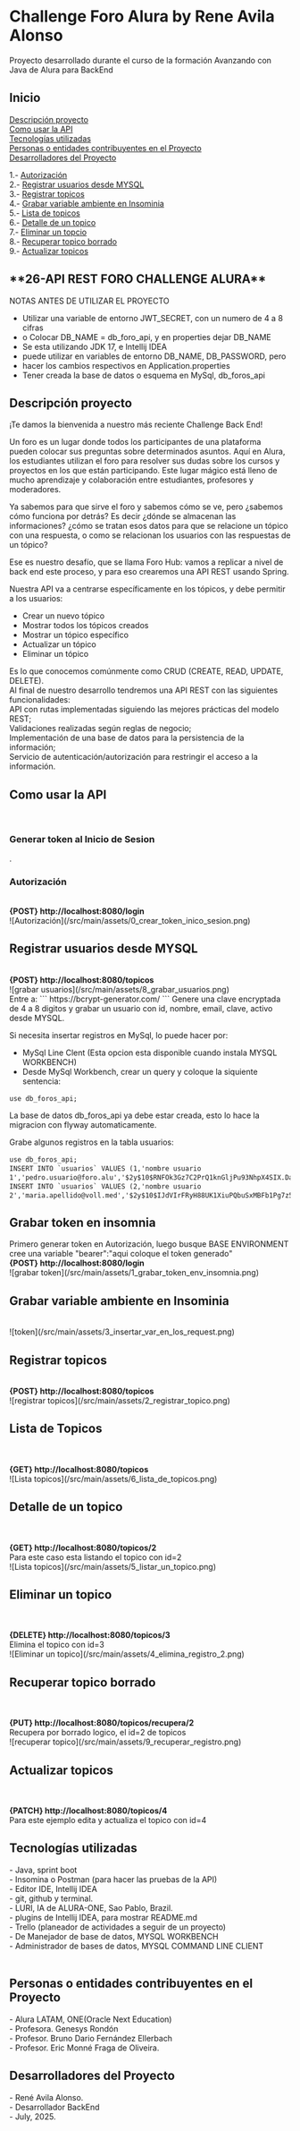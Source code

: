 # Challenge Foro Alura by Rene Avila Alonso
Proyecto desarrollado durante el curso de la formación Avanzando con Java de Alura
para BackEnd
<h2>Inicio</h2>

[Descripción proyecto](#descripción-proyecto) <br/>
[Como usar la API](#como-usar-la-api) <br/>
[Tecnologías utilizadas](#Tecnologías-utilizadas) <br/>
[Personas o entidades contribuyentes en el Proyecto](#Personas-o-entidades-contribuyentes-en-el-Proyecto) <br/>
[Desarrolladores del Proyecto](#Desarrolladores-del-Proyecto) <br/>

1.- [Autorización](#autorización) <br/>
2.- [Registrar usuarios desde MYSQL](#registrar-usuarios-desde-mysql) <br/>
3.- [Registrar topicos](#registrar-topicos) <br/>
4.- [Grabar variable ambiente en Insominia](#grabar-variable-ambiente-en-insominia) <br/>
5.- [Lista de topicos](#lista-de-topicos) <br/>
6.- [Detalle de un topico](#detalle-de-un-topico) <br/>
7.- [Eliminar un topcio](#eliminar-un-topico) <br/>
8.- [Recuperar topico borrado](#recuperar-topico-borrado) <br/>
9.- [Actualizar topicos](#actualizar-topicos) <br/>

<h2>**26-API REST FORO CHALLENGE ALURA**</h2>

NOTAS ANTES DE UTILIZAR EL PROYECTO </br>
* Utilizar una variable de entorno JWT_SECRET, con un numero de 4 a 8 cifras</br>
* o Colocar DB_NAME = db_foro_api, y en properties dejar DB_NAME </br>
* Se esta utilizando JDK 17, e Intellij IDEA </br>
* puede utilizar en variables de entorno DB_NAME, DB_PASSWORD, pero </br>
* hacer los cambios respectivos en Application.properties </br>
* Tener creada la base de datos o esquema en MySql, db_foros_api</br>

<h2>Descripción proyecto</h2>
¡Te damos la bienvenida a nuestro más reciente Challenge Back End! </br>

Un foro es un lugar donde todos los participantes de una plataforma
pueden colocar sus preguntas sobre determinados asuntos. Aquí en Alura, 
los estudiantes utilizan el foro para resolver sus dudas sobre los cursos 
y proyectos en los que están participando. Este lugar mágico está lleno de 
mucho aprendizaje y colaboración entre estudiantes, profesores y moderadores.</br>

Ya sabemos para que sirve el foro y sabemos cómo se ve, pero ¿sabemos cómo 
funciona por detrás? Es decir ¿dónde se almacenan las informaciones? 
¿cómo se tratan esos datos para que se relacione un tópico con una respuesta, 
o como se relacionan los usuarios con las respuestas de un tópico?</br>

Ese es nuestro desafío, que se llama Foro Hub: vamos a replicar a nivel de 
back end este proceso, y para eso crearemos una API REST usando Spring.</br>

Nuestra API va a centrarse específicamente en los tópicos, y debe permitir a 
los usuarios:</br>
* Crear un nuevo tópico</br>
* Mostrar todos los tópicos creados</br>
* Mostrar un tópico específico</br>
* Actualizar un tópico</br>
* Eliminar un tópico</br>

Es lo que conocemos comúnmente como CRUD (CREATE, READ, UPDATE, DELETE).</br>
Al final de nuestro desarrollo tendremos una API REST con las siguientes 
funcionalidades:</br>
API con rutas implementadas siguiendo las mejores prácticas del modelo REST;</br>
Validaciones realizadas según reglas de negocio;</br>
Implementación de una base de datos para la persistencia de la información;</br>
Servicio de autenticación/autorización para restringir el acceso a la información.<br/>

<h2>Como usar la API</h2> </br>
<h3>Generar token al Inicio de Sesion</h3>. <br/>
<h3>Autorización</h3> 
</br>
<STRONG>{POST} http://localhost:8080/login</STRONG>
</br>
![Autorización](/src/main/assets/0_crear_token_inico_sesion.png) 
</br>
<h2>Registrar usuarios desde MYSQL</h2>
</br>
<STRONG>{POST} http://localhost:8080/topicos</STRONG>
</br>
![grabar usuarios](/src/main/assets/8_grabar_usuarios.png)
</br>
Entre a:
```
https://bcrypt-generator.com/
```
Genere una clave encryptada de 4 a 8 digitos y grabar un usuario
con id, nombre, email, clave, activo desde MYSQL. 

Si necesita insertar registros en MySql, lo puede hacer por:
* MySql Line Clent (Esta opcion esta disponible cuando instala MYSQL WORKBENCH)
* Desde MySql Workbench, crear un query y coloque la siquiente sentencia:
```commandline
use db_foros_api;
```
La base de datos db_foros_api ya debe estar creada, esto lo hace 
la migracion con flyway automaticamente.

Grabe algunos registros en la tabla usuarios:
```commandline
use db_foros_api;
INSERT INTO `usuarios` VALUES (1,'nombre usuario 1','pedro.usuario@foro.alu','$2y$10$RNFOk3Gz7C2PrQ1knGljPu93NhpX4SIX.Dap3Vi5EGwrIvMmCSWby',1);
INSERT INTO `usuarios` VALUES (2,'nombre usuario 2','maria.apellido@voll.med','$2y$10$IJdVIrFRyH88UK1XiuPQbuSxMBFb1Pg7z54jTNtXZwtuYnqW10eQq',1);
```
<h2>Grabar token en insomnia</h2>
Primero generar token en Autorización, luego busque BASE ENVIRONMENT
cree una variable "bearer":"aqui coloque el token generado"
</br>
<STRONG>{POST} http://localhost:8080/login</STRONG>
</br>
![grabar token](/src/main/assets/1_grabar_token_env_insomnia.png)
</br>
<h2>Grabar variable ambiente en Insominia</h2> </br>
![token](/src/main/assets/3_insertar_var_en_los_request.png)
</br>
<h2>Registrar topicos</h2>
</br>
<STRONG>{POST} http://localhost:8080/topicos</STRONG>
</br>
![registrar topicos](/src/main/assets/2_registrar_topico.png)
</br>
<h2>Lista de Topicos</h2> </br>
</br>
<STRONG>{GET} http://localhost:8080/topicos</STRONG>
</br>
![Lista topicos](/src/main/assets/6_lista_de_topicos.png)
</br>
<h2>Detalle de un topico</h2> </br>
</br>
<STRONG>{GET} http://localhost:8080/topicos/2</STRONG>
</br>
Para este caso esta listando el topico con id=2 
</br>
![Lista topicos](/src/main/assets/5_listar_un_topico.png)
</br>
<h2>Eliminar un topico</h2> </br>
</br>
<STRONG>{DELETE} http://localhost:8080/topicos/3</STRONG>
</br>
Elimina el topico con id=3 </br>
![Eliminar un  topico](/src/main/assets/4_elimina_registro_2.png)
</br>
<h2>Recuperar topico borrado</h2> </br>
</br>
<STRONG>{PUT} http://localhost:8080/topicos/recupera/2</STRONG>
</br>
Recupera por borrado logico, el id=2 de topicos 
</br>
![recuperar topico](/src/main/assets/9_recuperar_registro.png)
<h2>Actualizar topicos</h2> </br>
</br>
<STRONG>{PATCH} http://localhost:8080/topicos/4</STRONG>
</br>
Para este ejemplo edita y actualiza el topico con id=4 </br>
<h2>Tecnologías utilizadas</h2>
- Java, sprint boot<br/>
- Insomina o Postman  (para hacer las pruebas de la API) <br/>
- Editor IDE, Intellij IDEA <br/>
- git, github y terminal. <br/>
- LURI, IA de ALURA-ONE, Sao Pablo, Brazil. <br/>
- plugins de Intellij IDEA, para mostrar README.md <br/>
- Trello (planeador de actividades a seguir de un proyecto) <br/>
- De Manejador de base de datos, MYSQL WORKBENCH <br/>
- Administrador de bases de datos, MYSQL COMMAND LINE CLIENT<br/>
</br>
<h2>Personas o entidades contribuyentes en el Proyecto</h2>
- Alura LATAM, ONE(Oracle Next Education) <br/>
- Profesora. Genesys Rondón </br>
- Profesor. Bruno Dario Fernández Ellerbach <br/>
- Profesor. Eric Monné Fraga de Oliveira. <br/>
<h2>Desarrolladores del Proyecto</h2>
- René Avila Alonso. <br/>
- Desarrollador BackEnd <br/>
- July, 2025. </br>

